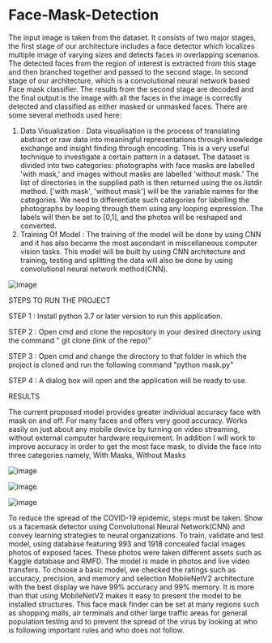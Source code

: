 # Face-Mask-Detection

The input image is taken from the dataset. It consists of two major stages, the first stage of our architecture includes a face detector which localizes multiple image of varying sizes and detects faces in overlapping scenarios.
The detected faces from the region of interest is extracted from this stage and then branched together and passed to the second stage.
In second stage of our architecture, which is a convolutional neural network based Face mask classifier. The results from the second stage are decoded and the final output is the image with all the faces in the image is correctly detected and classified as either masked or unmasked faces.
There are some several methods used here:
1. Data Visualization : Data visualisation is the process of translating abstract or raw data into meaningful representations through knowledge exchange and insight finding through encoding. This is a very useful technique to investigate a certain pattern in a dataset.
The dataset is divided into two categories: photographs with face masks are labelled 'with mask,' and images without masks are labelled 'without mask.' The list of directories in the supplied path is then returned using the os.listdir method. ['with mask', 'without mask'] will be the variable names for the categories.
We need to differentiate such categories for labelling the photographs by looping through them using any looping expression. The labels will then be set to [0,1], and the photos will be reshaped and converted.
2. Training Of Model : The training of the model will be done by using CNN and it has also became the most ascendant in miscellaneous computer vision tasks.
This model will be built by using CNN architecture and training, testing and splitting the data will also be done by using convolutional neural network method(CNN).



![image](https://user-images.githubusercontent.com/91552411/180310119-a9f3706c-73f4-4737-9aeb-7864a41a0776.png)



STEPS TO RUN THE PROJECT

STEP 1 : Install python 3.7 or later version to run this application.

STEP 2 : Open cmd and clone the repository in your desired directory using the command " git clone (link of the repo)"

STEP 3 : Open cmd and change the directory to that folder in which the project is cloned and run the following command "python mask.py"

STEP 4 : A dialog box will open and the application  will be ready to use.





RESULTS 


The current proposed model provides greater individual accuracy face with mask on and off. For many faces and offers very good accuracy. 
Works easily on just about any mobile device by turning on video streaming, without external computer hardware requirement. 
In addition I will work to improve accuracy in order to get the most face mask, to divide the face into three categories namely, With Masks, Without Masks


![image](https://user-images.githubusercontent.com/91552411/180310602-6793dd43-32e6-47e1-b4b1-a5881d98613f.png)


![image](https://user-images.githubusercontent.com/91552411/180310737-143b9ba8-734c-4c4c-9d1b-37a0e33ebb22.png)

![image](https://user-images.githubusercontent.com/91552411/180310779-afd97697-41a4-4fd3-a0b3-9a3583b74e30.png)






To reduce the spread of the COVID-19 epidemic, steps must be taken. Show us a facemask detector using Convolutional Neural Network(CNN) and convey learning strategies to neural organizations. 
To train, validate and test model, using database featuring 993 and 1918 concealed facial images photos of exposed faces. These photos were taken different assets such as Kaggle database and RMFD. 
The model is made in photos and live video transfers. To choose a basic model, we checked the ratings such as accuracy, precision, and memory and selection MobileNetV2 architecture with the best display we have 99% accuracy and 99% memory. 
It is more than that using MobileNetV2 makes it easy to present the model to be installed structures. 
This face mask finder can be set at many regions such as shopping malls, air terminals and other large traffic areas for general population testing and to prevent 
the spread of the virus by looking at who is following important rules and who does not follow.


